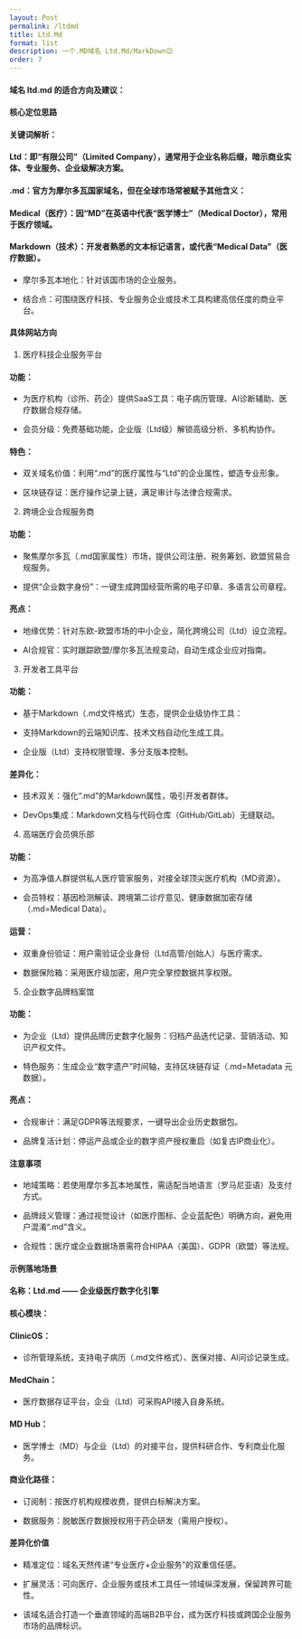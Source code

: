 ```yaml
---
layout: Post
permalink: /ltdmd
title: Ltd.Md
format: list
description: 一个.MD域名 Ltd.Md/MarkDown😊
order: 7
---
```


#### 域名 ltd.md 的适合方向及建议：

#### 核心定位思路

#### 关键词解析：

#### Ltd：即“有限公司”（Limited Company），通常用于企业名称后缀，暗示商业实体、专业服务、企业级解决方案。

#### .md：官方为摩尔多瓦国家域名，但在全球市场常被赋予其他含义：

#### Medical（医疗）：因“MD”在英语中代表“医学博士”（Medical Doctor），常用于医疗领域。

#### Markdown（技术）：开发者熟悉的文本标记语言，或代表“Medical Data”（医疗数据）。

* 摩尔多瓦本地化：针对该国市场的企业服务。

* 结合点：可围绕医疗科技、专业服务企业或技术工具构建高信任度的商业平台。

#### 具体网站方向

1. 医疗科技企业服务平台

#### 功能：

* 为医疗机构（诊所、药企）提供SaaS工具：电子病历管理、AI诊断辅助、医疗数据合规存储。
  
* 会员分级：免费基础功能，企业版（Ltd级）解锁高级分析、多机构协作。

#### 特色：

* 双关域名价值：利用“.md”的医疗属性与“Ltd”的企业属性，塑造专业形象。

* 区块链存证：医疗操作记录上链，满足审计与法律合规需求。

2. 跨境企业合规服务商

#### 功能：

* 聚焦摩尔多瓦（.md国家属性）市场，提供公司注册、税务筹划、欧盟贸易合规服务。

* 提供“企业数字身份”：一键生成跨国经营所需的电子印章、多语言公司章程。

#### 亮点：

* 地缘优势：针对东欧-欧盟市场的中小企业，简化跨境公司（Ltd）设立流程。

* AI合规官：实时跟踪欧盟/摩尔多瓦法规变动，自动生成企业应对指南。

3. 开发者工具平台

#### 功能：

* 基于Markdown（.md文件格式）生态，提供企业级协作工具：

* 支持Markdown的云端知识库、技术文档自动化生成工具。

* 企业版（Ltd）支持权限管理、多分支版本控制。

#### 差异化：

* 技术双关：强化“.md”的Markdown属性，吸引开发者群体。

* DevOps集成：Markdown文档与代码仓库（GitHub/GitLab）无缝联动。

4. 高端医疗会员俱乐部

#### 功能：

* 为高净值人群提供私人医疗管家服务，对接全球顶尖医疗机构（MD资源）。

* 会员特权：基因检测解读、跨境第二诊疗意见、健康数据加密存储（.md=Medical Data）。

#### 运营：

* 双重身份验证：用户需验证企业身份（Ltd高管/创始人）与医疗需求。

* 数据保险箱：采用医疗级加密，用户完全掌控数据共享权限。

5. 企业数字品牌档案馆

#### 功能：

* 为企业（Ltd）提供品牌历史数字化服务：归档产品迭代记录、营销活动、知识产权文件。

* 特色服务：生成企业“数字遗产”时间轴，支持区块链存证（.md=Metadata 元数据）。

#### 亮点：

* 合规审计：满足GDPR等法规要求，一键导出企业历史数据包。

* 品牌复活计划：停运产品或企业的数字资产授权重启（如复古IP商业化）。

#### 注意事项

* 地域策略：若使用摩尔多瓦本地属性，需适配当地语言（罗马尼亚语）及支付方式。

* 品牌歧义管理：通过视觉设计（如医疗图标、企业蓝配色）明确方向，避免用户混淆“.md”含义。

* 合规性：医疗或企业数据场景需符合HIPAA（美国）、GDPR（欧盟）等法规。

#### 示例落地场景

#### 名称：Ltd.md —— 企业级医疗数字化引擎

#### 核心模块：

#### ClinicOS：

* 诊所管理系统，支持电子病历（.md文件格式）、医保对接、AI问诊记录生成。

#### MedChain：

* 医疗数据存证平台，企业（Ltd）可采购API接入自身系统。

#### MD Hub：

* 医学博士（MD）与企业（Ltd）的对接平台，提供科研合作、专利商业化服务。

#### 商业化路径：

* 订阅制：按医疗机构规模收费，提供白标解决方案。

* 数据服务：脱敏医疗数据授权用于药企研发（需用户授权）。

#### 差异化价值

* 精准定位：域名天然传递“专业医疗+企业服务”的双重信任感。

* 扩展灵活：可向医疗、企业服务或技术工具任一领域纵深发展，保留跨界可能性。

* 该域名适合打造一个垂直领域的高端B2B平台，成为医疗科技或跨国企业服务市场的品牌标识。

